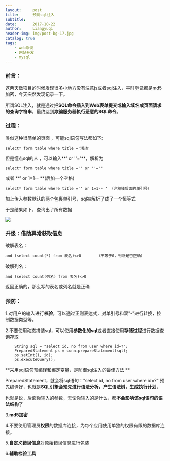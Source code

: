 ```yaml
---
layout:     post
title:      预防sql注入
subtitle:   
date:       2017-10-22
author:     Liangyuqi
header-img: img/post-bg-17.jpg
catalog: true
tags:
    - web杂谈
    - 网站开发
    - mysql
---
```


### 前言：
这两天做项目的时候发现很多小地方没有注意js或者sql注入，平时登录都是md5加密，今天突然发现记录一下。

所谓SQL注入，就是通过把**SQL命令插入到Web表单提交或输入域名或页面请求的查询字符串**，最终达到**欺骗服务器执行恶意的SQL命令**。

 

### 过程：
类似这种很简单的页面 ，可能sql语句写法都如下:

	select* form table where title ='活动' 

但是懂点sql的人 ，可以输入**' or ''='**，解析为

	select* form table where title ='' or ''='' 

或者 **' or 1=1-- **(后加一个空格)

	select* form table where title ='' or 1=1-- ' （注释掉后面的单引号）

加上传入参数默认的两个包裹单引号，sql被解析了成了一个恒等式

于是结果如下，查询出了所有数据

![](http://images2017.cnblogs.com/blog/1017580/201711/1017580-20171104100814341-1386041927.png)

### 升级：借助异常获取信息

破解表名：

	and (select count(*) from 表名)<>0       （不等于0，判断是否正确）

破解列名：

	and (select count(列名) from 表名)<>0

返回正确的，那么写的表名或列名就是正确

 

### 预防：
1.对用户的输入进行**校验**，可以通过正则表达式，对单引号和双"-"进行转换，控制数据类型等。

2.不要使用动态拼装sql，可以使用**参数化的sql**或者直接使用**存储过程**进行数据查询存取
 
        String sql = "select id, no from user where id=?";
        PreparedStatement ps = conn.prepareStatement(sql);
        ps.setInt(1, id);
        ps.executeQuery();

**采用sql语句预编译和绑定变量，是防御sql注入的最佳方法  **

PreparedStatement，就会将sql语句："select id, no from user where id=?" 预先编译好，也就是**SQL引擎会预先进行语法分析，产生语法树，生成执行计划**，

也就是说，后面你输入的参数，无论你输入的是什么，都**不会影响该sql语句的语法结构**了

3.**md5加密**

4.不要使用管理员**权限**的数据库连接，为每个应用使用单独的权限有限的数据库连接。

5.**自定义错误信息**对原始错误信息进行包装

6.**辅助检验工具**